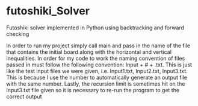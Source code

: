 # futoshiki_Solver
Futoshiki solver implemented in Python using backtracking and forward checking


In order to run my project simply call main and pass in the name of the file that contains the initial board along with the horizontal and vertical inequalities. 
In order for my code to work the naming convention of files passed in must follow the following convention: Input + # + .txt. 
This is just like the test input files we were given, i.e. Input1.txt, Input2.txt, Input3.txt. 
This is because I use the number to automatically generate an output file with the same number. 
Lastly, the recursion limit is sometimes hit on the Input3.txt file given so it is necessary to re-run the program to get the correct output
